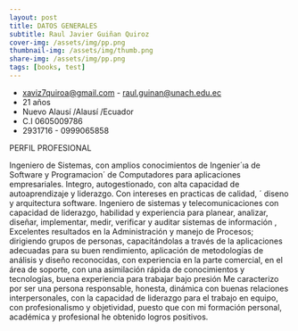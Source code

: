 ```yaml
---
layout: post
title: DATOS GENERALES
subtitle: Raul Javier Guiñan Quiroz
cover-img: /assets/img/pp.png
thumbnail-img: /assets/img/thumb.png
share-img: /assets/img/pp.png
tags: [books, test]
---
```

- xaviz7quiroa@gmail.com - raul.guinan@unach.edu.ec
 - 21 años
 - Nuevo Alausí /Alausí /Ecuador
 - C.I 0605009786
 - 2931716 - 0999065858

PERFIL PROFESIONAL

Ingeniero de Sistemas, con amplios conocimientos de Ingenier´ıa de Software y Programacion´ de Computadores para aplicaciones empresariales.
Integro, autogestionado, con alta capacidad de autoaprendizaje y liderazgo. Con intereses en practicas de calidad, ´ diseno y arquitectura software.
Ingeniero de sistemas y telecomunicaciones con capacidad de liderazgo, habilidad y experiencia para
planear, analizar, diseñar, implementar, medir, verificar y auditar sistemas de información , Excelentes
resultados en la Administración y manejo de Procesos; dirigiendo grupos de personas, capacitándolas a
través de la aplicaciones adecuadas para su buen rendimiento, aplicación de metodologías de análisis y
diseño reconocidas, con experiencia en la parte comercial, en el área de soporte, con una asimilación
rápida de conocimientos y tecnologías, buena experiencia para trabajar bajo presión
Me caracterizo por ser una persona responsable, honesta, dinámica con buenas relaciones interpersonales,
con la capacidad de liderazgo para el trabajo en equipo, con profesionalismo y objetividad, puesto que con
mi formación personal, académica y profesional he obtenido logros positivos.

